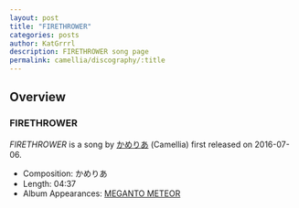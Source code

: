 ```yaml
---
layout: post
title: "FIRETHROWER"
categories: posts
author: KatGrrrl
description: FIRETHROWER song page
permalink: camellia/discography/:title
---
```


## Overview

### FIRETHROWER

*FIRETHROWER* is a song by [かめりあ](/camellia) (Camellia) first released on 2016-07-06.

* Composition: かめりあ
* Length: 04:37
* Album Appearances: [MEGANTO METEOR](/camellia/albums/MEGANTO-METEOR)
